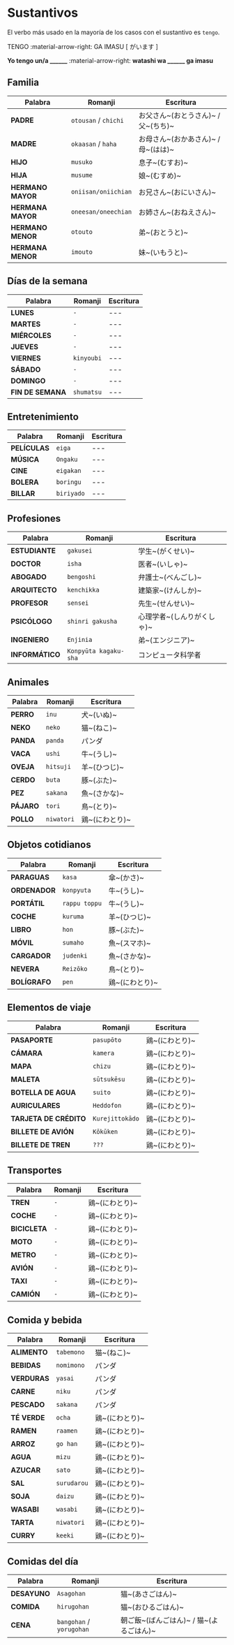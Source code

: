 # Sustantivos

El verbo más usado en la mayoría de los casos con el sustantivo es `tengo`.

TENGO :material-arrow-right: GA IMASU [ がいます ]

**Yo tengo un/a \_\_\_\_\_\_** :material-arrow-right: **watashi wa \_\_\_\_\_\_ ga imasu**


## Familia

| Palabra | Romanji | Escritura |
| -- | -- | -- |
| **PADRE** | `otousan` / `chichi` | お父さん~(おとうさん)~ / 父~(ちち)~ |
| **MADRE** | `okaasan` / `haha` | お母さん~(おかあさん)~ / 母~(はは)~ |
| **HIJO** | `musuko` | 息子~(むすお)~ |
| **HIJA** | `musume` | 娘~(むすめ)~ |
| **HERMANO MAYOR** | `oniisan/oniichian` | お兄さん~(おにいさん)~ |
| **HERMANA MAYOR** | `oneesan/oneechian` | お姉さん~(おねえさん)~ |
| **HERMANO MENOR** | `otouto` | 弟~(おとうと)~ |
| **HERMANA MENOR** | `imouto` | 妹~(いもうと)~ |

## Días de la semana

| Palabra | Romanji | Escritura |
| -- | -- | -- |
| **LUNES** | `-` | --- |
| **MARTES** | `-` | --- |
| **MIÉRCOLES** | `-` | --- |
| **JUEVES** | `-` | --- |
| **VIERNES** | `kinyoubi` | --- |
| **SÁBADO** | `-` | --- |
| **DOMINGO** | `-` | --- |
| **FIN DE SEMANA** | `shumatsu` | --- |


## Entretenimiento

| Palabra | Romanji | Escritura |
| -- | -- | -- |
| **PELÍCULAS** | `eiga` | --- |
| **MÚSICA** | `Ongaku` | --- |
| **CINE** | `eigakan` | --- |
| **BOLERA** | `boringu` | --- |
| **BILLAR** | `biriyado` | --- |


## Profesiones

| Palabra | Romanji | Escritura |
| -- | -- | -- |
| **ESTUDIANTE** | `gakusei` | 学生~(がくせい)~ |
| **DOCTOR** | `isha` | 医者~(いしゃ)~ |
| **ABOGADO** | `bengoshi` | 弁護士~(べんごし)~ |
| **ARQUITECTO** | `kenchikka` | 建築家~(けんしか)~ |
| **PROFESOR** | `sensei` | 先生~(せんせい)~ |
| **PSICÓLOGO** | `shinri gakusha` | 心理学者~(しんりがくしゃ)~ |
| **INGENIERO** | `Enjinia` | 弟~(エンジニア)~ |
| **INFORMÁTICO** | `Konpyūta kagaku-sha` | コンピュータ科学者 |


## Animales

| Palabra | Romanji | Escritura |
| -- | -- | -- |
| **PERRO** | `inu` | 犬~(いぬ)~ |
| **NEKO** | `neko` | 猫~(ねこ)~ |
| **PANDA** | `panda` | パンダ |
| **VACA** | `ushi` | 牛~(うし)~ |
| **OVEJA** | `hitsuji` | 羊~(ひつじ)~ |
| **CERDO** | `buta` | 豚~(ぶた)~ |
| **PEZ** | `sakana` | 魚~(さかな)~ |
| **PÁJARO** | `tori` | 鳥~(とり)~ |
| **POLLO** | `niwatori` | 鶏~(にわとり)~ |


## Objetos cotidianos

| Palabra | Romanji | Escritura |
| -- | -- | -- |
| **PARAGUAS** | `kasa` | 傘~(かさ)~ |
| **ORDENADOR** | `konpyuta` | 牛~(うし)~ |
| **PORTÁTIL** | `rappu toppu` | 牛~(うし)~ |
| **COCHE** | `kuruma` | 羊~(ひつじ)~ |
| **LIBRO** | `hon` | 豚~(ぶた)~ |
| **MÓVIL** | `sumaho` | 魚~(スマホ)~ |
| **CARGADOR** | `judenki` | 魚~(さかな)~ |
| **NEVERA** | `Reizōko` | 鳥~(とり)~ |
| **BOLÍGRAFO** | `pen` | 鶏~(にわとり)~ |



## Elementos de viaje

| Palabra | Romanji | Escritura |
| -- | -- | -- |
| **PASAPORTE** | `pasupōto` | 鶏~(にわとり)~ |
| **CÁMARA** | `kamera` | 鶏~(にわとり)~ |
| **MAPA** | `chizu` | 鶏~(にわとり)~ |
| **MALETA** | `sūtsukēsu` | 鶏~(にわとり)~ |
| **BOTELLA DE AGUA** | `suito` | 鶏~(にわとり)~ |
| **AURICULARES** | `Heddofon` | 鶏~(にわとり)~ |
| **TARJETA DE CRÉDITO** | `Kurejittokādo` | 鶏~(にわとり)~ |
| **BILLETE DE AVIÓN** | `Kōkūken` | 鶏~(にわとり)~ |
| **BILLETE DE TREN** | `???` | 鶏~(にわとり)~ |

## Transportes

| Palabra | Romanji | Escritura |
| -- | -- | -- |
| **TREN** | `-` | 鶏~(にわとり)~ |
| **COCHE** | `-` | 鶏~(にわとり)~ |
| **BICICLETA** | `-` | 鶏~(にわとり)~ |
| **MOTO** | `-` | 鶏~(にわとり)~ |
| **METRO** | `-` | 鶏~(にわとり)~ |
| **AVIÓN** | `-` | 鶏~(にわとり)~ |
| **TAXI** | `-` | 鶏~(にわとり)~ |
| **CAMIÓN** | `-` | 鶏~(にわとり)~ |


## Comida y bebida

| Palabra | Romanji | Escritura |
| -- | -- | -- |
| **ALIMENTO** | `tabemono` | 猫~(ねこ)~ |
| **BEBIDAS** | `nomimono` | パンダ |
| **VERDURAS** | `yasai` | パンダ |
| **CARNE** | `niku` | パンダ |
| **PESCADO** | `sakana` | パンダ |
| **TÉ VERDE** | `ocha` | 鶏~(にわとり)~ |
| **RAMEN** | `raamen` | 鶏~(にわとり)~ |
| **ARROZ** | `go han` | 鶏~(にわとり)~ |
| **AGUA** | `mizu` | 鶏~(にわとり)~ |
| **AZUCAR** | `sato` | 鶏~(にわとり)~ |
| **SAL** | `surudarou` | 鶏~(にわとり)~ |
| **SOJA** | `daizu` | 鶏~(にわとり)~ |
| **WASABI** | `wasabi` | 鶏~(にわとり)~ |
| **TARTA** | `niwatori` | 鶏~(にわとり)~ |
| **CURRY** | `keeki` | 鶏~(にわとり)~ |

## Comidas del día

| Palabra | Romanji | Escritura |
| -- | -- | -- |
| **DESAYUNO** | `Asagohan` | 猫~(あさごはん)~ |
| **COMIDA** | `hirugohan` | 猫~(おひるごはん)~ |
| **CENA** | `bangohan` / `yorugohan` | 朝ご飯~(ばんごはん)~ / 猫~(よるごはん)~ |
